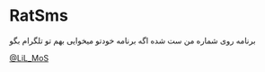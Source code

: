 # RatSms

برنامه روی شماره من ست شده اگه برنامه خودتو میخوایی بهم تو تلگرام بگو

[@LiL_MoS](http://t.me/lil_mos)  
